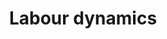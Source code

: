 ---
title: 'Labour dynamics'
description: 'Studies of fine grained mobility patterns of workers'
explanation: 'I have been developing this research area since my PhD studies. Back then, I proposed the analysis of labour mobility through what I called Labour Flow Networks (LFNs). LFNs have become a common tool to study movements between jobs, firms, industries, occupations, and regions. While most people working in this domain use LFNs as a fixed structure of the labour market (including my earlier studies), I am currently working on models that emerge these complex structures endogenously from economic principles. These models are extremely useful to study longitudinal dynamics that are impossible to observe in surveys, which is why the UK government has adopted them. Here you can see the organic progression and development of my LFN ideas, all the way to my most recent work with Kat Fair on endogenous LFN models.'
cover: '/images/research_labour.webp'
research:
- labour-complexity
- labour-lfns
- labour-matching
- labour-unemployment
- labour-epj
- labour-multiplex
- labour-jebo
- labour-endogenous

---